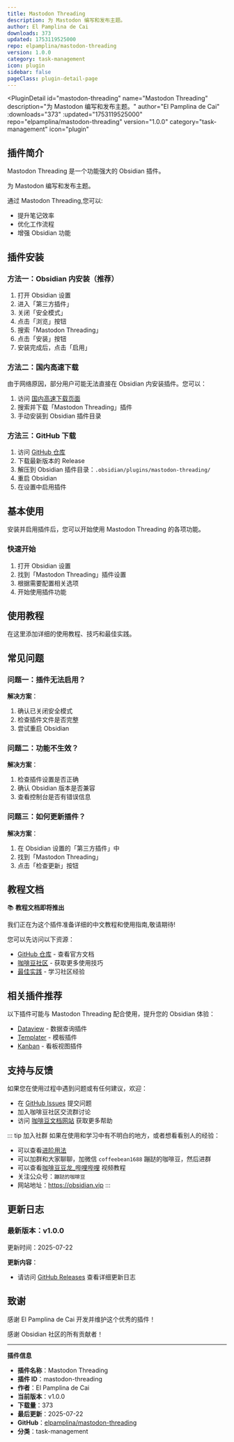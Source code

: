 ```yaml
---
title: Mastodon Threading
description: 为 Mastodon 编写和发布主题。
author: El Pamplina de Cai
downloads: 373
updated: 1753119525000
repo: elpamplina/mastodon-threading
version: 1.0.0
category: task-management
icon: plugin
sidebar: false
pageClass: plugin-detail-page
---
```


<PluginDetail
  id="mastodon-threading"
  name="Mastodon Threading"
  description="为 Mastodon 编写和发布主题。"
  author="El Pamplina de Cai"
  :downloads="373"
  :updated="1753119525000"
  repo="elpamplina/mastodon-threading"
  version="1.0.0"
  category="task-management"
  icon="plugin"
>

<!-- AUTO_GENERATED_START -->
## 插件简介

Mastodon Threading 是一个功能强大的 Obsidian 插件。

为 Mastodon 编写和发布主题。

通过 Mastodon Threading,您可以:

- 提升笔记效率
- 优化工作流程
- 增强 Obsidian 功能

<!-- AUTO_GENERATED_END -->

<!-- AUTO_GENERATED_START -->
## 插件安装

### 方法一：Obsidian 内安装（推荐）

1. 打开 Obsidian 设置
2. 进入「第三方插件」
3. 关闭「安全模式」
4. 点击「浏览」按钮
5. 搜索「Mastodon Threading」
6. 点击「安装」按钮
7. 安装完成后，点击「启用」

### 方法二：国内高速下载

由于网络原因，部分用户可能无法直接在 Obsidian 内安装插件。您可以：

1. 访问 [国内高速下载页面](/zh/documentation/obsidian-plugins-download.html)
2. 搜索并下载「Mastodon Threading」插件
3. 手动安装到 Obsidian 插件目录

### 方法三：GitHub 下载

1. 访问 [GitHub 仓库](https://github.com/elpamplina/mastodon-threading)
2. 下载最新版本的 Release
3. 解压到 Obsidian 插件目录：`.obsidian/plugins/mastodon-threading/`
4. 重启 Obsidian
5. 在设置中启用插件

## 基本使用

安装并启用插件后，您可以开始使用 Mastodon Threading 的各项功能。

### 快速开始

1. 打开 Obsidian 设置
2. 找到「Mastodon Threading」插件设置
3. 根据需要配置相关选项
4. 开始使用插件功能

<!-- AUTO_GENERATED_END -->

<!-- CUSTOM_CONTENT_START:tutorial -->
## 使用教程

在这里添加详细的使用教程、技巧和最佳实践。

<!-- CUSTOM_CONTENT_END:tutorial -->

<!-- SHARED_CONTENT_START -->
## 常见问题

### 问题一：插件无法启用？

**解决方案**：
1. 确认已关闭安全模式
2. 检查插件文件是否完整
3. 尝试重启 Obsidian

### 问题二：功能不生效？

**解决方案**：
1. 检查插件设置是否正确
2. 确认 Obsidian 版本是否兼容
3. 查看控制台是否有错误信息

### 问题三：如何更新插件？

**解决方案**：
1. 在 Obsidian 设置的「第三方插件」中
2. 找到「Mastodon Threading」
3. 点击「检查更新」按钮

## 教程文档

📚 **教程文档即将推出**

我们正在为这个插件准备详细的中文教程和使用指南,敬请期待!

您可以先访问以下资源：
- [GitHub 仓库](https://github.com/elpamplina/mastodon-threading) - 查看官方文档
- [咖啡豆社区](/zh/bases/) - 获取更多使用技巧
- [最佳实践](/zh/best-practices/) - 学习社区经验

## 相关插件推荐

以下插件可能与 Mastodon Threading 配合使用，提升您的 Obsidian 体验：

- [Dataview](/zh/plugins/dataview.html) - 数据查询插件
- [Templater](/zh/plugins/templater-obsidian.html) - 模板插件
- [Kanban](/zh/plugins/obsidian-kanban.html) - 看板视图插件

## 支持与反馈

如果您在使用过程中遇到问题或有任何建议，欢迎：

- 在 [GitHub Issues](https://github.com/elpamplina/mastodon-threading/issues) 提交问题
- 加入咖啡豆社区交流群讨论
- 访问 [咖啡豆文档网站](https://obsidian.vip) 获取更多帮助

::: tip 加入社群
如果在使用和学习中有不明白的地方，或者想看看别人的经验：
- 可以查看[进阶用法](/zh/advanced)
- 可以加群和大家聊聊，加微信 `coffeebean1688` 蹦跶的咖啡豆，然后进群
- 可以查看[咖啡豆豆龙_哔哩哔哩](https://space.bilibili.com/618777356) 视频教程
- 关注公众号：`蹦跶的咖啡豆`
- 网站地址：https://obsidian.vip
:::
<!-- SHARED_CONTENT_END -->

<!-- AUTO_GENERATED_START -->
## 更新日志

### 最新版本：v1.0.0

更新时间：2025-07-22

**更新内容**：
- 请访问 [GitHub Releases](https://github.com/elpamplina/mastodon-threading/releases) 查看详细更新日志

## 致谢

感谢 El Pamplina de Cai 开发并维护这个优秀的插件！

感谢 Obsidian 社区的所有贡献者！

---

**插件信息**
- **插件名称**：Mastodon Threading
- **插件 ID**：mastodon-threading
- **作者**：El Pamplina de Cai
- **当前版本**：v1.0.0
- **下载量**：373
- **最后更新**：2025-07-22
- **GitHub**：[elpamplina/mastodon-threading](https://github.com/elpamplina/mastodon-threading)
- **分类**：task-management
<!-- AUTO_GENERATED_END -->

</PluginDetail>

